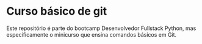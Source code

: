 # Curso básico de git

Este repositório é parte do bootcamp Desenvolvedor Fullstack Python, mas especificamente o minicurso que ensina comandos básicos em Git.
